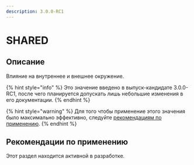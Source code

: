 ```yaml
---
description: 3.0.0-RC1
---
```


# SHARED

## Описание

Влияние на внутреннее и внешнее окружение.

{% hint style="info" %}
Это значение введено в выпуск-кандидате 3.0.0-RC1, после чего планируется допускать лишь небольшие изменения в его документации.
{% endhint %}

{% hint style="warning" %}
Для того чтобы применение этого значения было максимально эффективно, следуйте [рекомендациям по применению](shared.md#rekomendacii-po-primeneniyu).
{% endhint %}

## Рекомендации по применению

Этот раздел находится активной в разработке.
